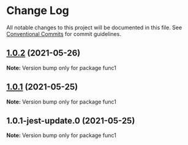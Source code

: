 # Change Log

All notable changes to this project will be documented in this file.
See [Conventional Commits](https://conventionalcommits.org) for commit guidelines.

## [1.0.2](https://github.com/yurikrupnik/mussia6/compare/func1@1.0.1...func1@1.0.2) (2021-05-26)

**Note:** Version bump only for package func1





## [1.0.1](https://github.com/yurikrupnik/mussia6/compare/func1@1.0.1-jest-update.0...func1@1.0.1) (2021-05-25)

**Note:** Version bump only for package func1





## 1.0.1-jest-update.0 (2021-05-25)

**Note:** Version bump only for package func1
